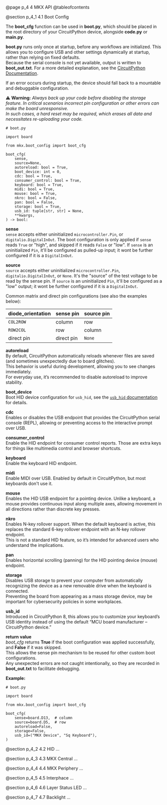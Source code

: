 @page p_4 4 MKX API
@tableofcontents

@section p_4_1 4.1 Boot Config

The **boot_cfg** function can be used in **boot.py**, which should be placed in the root directory of your CircuitPython device, alongside **code.py** or **main.py**.  

**boot.py** runs only once at startup, before any workflows are initialized. This allows you to configure USB and other settings dynamically at startup, rather than relying on fixed defaults.  
Because the serial console is not yet available, output is written to **boot_out.txt**.
For a more detailed explanation, see the [CircuitPython Documentation](https://docs.circuitpython.org/en/latest/README.html).  

If an error occurs during startup, the device should fall back to a mountable and debuggable configuration.  

⚠️️ **Warning:** *Always back up your code before disabling the storage feature. In critical scenarios incorrect pin configuration or other errors can make the board unresponsive.  
In such cases, a hard reset may be required, which erases all data and necessitates re-uploading your code.*

``` {.py}
# boot.py

import board

from mkx.boot_config import boot_cfg

boot_cfg(
    sense,
    source=None,
    autoreload: bool = True,
    boot_device: int = 0,
    cdc: bool = True,
    consumer_control: bool = True,
    keyboard: bool = True,
    midi: bool = True,
    mouse: bool = True,
    nkro: bool = False,
    pan: bool = False,
    storage: bool = True,
    usb_id: tuple[str, str] = None,
    **kwargs,
) -> bool:

```

**sense**  
`sense` accepts either uninitialized `microcontroller.Pin`, or `digitalio.DigitalInOut`.
The boot configuration is only applied if `sense` reads `True` or "high", and
skipped if it reads `False` or "low".
If `sense` is an uninitialized `Pin`, it'll be configured as pulled-up input; it
wont be further configured if it is a `DigitalInOut`.


**source**  
`source` accepts either uninitialized `microcontroller.Pin`, `digitalio.DigitalInOut`, or `None`.
It's the "source" of the test voltage to be read by the sense pin.
If `source` is an uninitialized `Pin`, it'll be configured as a "low" output; it
wont be further configured if it is a `DigitalInOut`.

Common matrix and direct pin configurations (see also the examples below):

|diode_orientation |sense pin  |source pin |
|------------------|-----------|-----------|
|`COL2ROW`         |column     |row        |
|`ROW2COL`         |row        |column     |
|direct pin        |direct pin |`None`     |

**autoreload**  
By default, CircuitPython automatically reloads whenever files are saved (and sometimes unexpectedly due to board glitches).  
This behavior is useful during development, allowing you to see changes immediately.  
For everyday use, it’s recommended to disable autoreload to improve stability.  

**boot_device**  
Boot HID device configuration for `usb_hid`, see the [`usb_hid` documentation](https://docs.circuitpython.org/en/latest/shared-bindings/usb_hid/index.html#usb_hid.enable)
for details.

**cdc**  
Enables or disables the USB endpoint that provides the CircuitPython serial console (REPL), allowing or preventing access to the interactive prompt over USB.

**consumer_control**  
Enable the HID endpoint for consumer control reports. Those are extra keys for
things like multimedia control and browser shortcuts.

**keyboard**  
Enable the keyboard HID endpoint.  

**midi**  
Enable MIDI over USB. Enabled by default in CircuitPython, but most keyboards don't use it.

**mouse**  
Enables the HID USB endpoint for a pointing device. Unlike a keyboard, a mouse provides continuous input along multiple axes, allowing movement in all directions rather than discrete key presses.

**nkro**  
Enables N-key rollover support. When the default keyboard is active, this replaces the standard 6-key rollover endpoint with an N-key rollover endpoint.  
This is not a standard HID feature, so it’s intended for advanced users who understand the implications.

**pan**  
Enables horizontal scrolling (panning) for the HID pointing device (mouse) endpoint.

**storage**  
Disables USB storage to prevent your computer from automatically recognizing the device as a new removable drive when the keyboard is connected.  
Preventing the board from appearing as a mass storage device, may be important for cybersecurity policies in some workplaces.

**usb_id**  
Introduced in CircuitPython 8, this allows you to customize your keyboard’s USB identity instead of using the default “MCU board manufacturer – CircuitPython device.”

**return value**  
*boot_cfg* returns **True** if the boot configuration was applied successfully, and **False** if it was skipped.  
This allows the sense pin mechanism to be reused for other custom boot configurations.  
Any unexpected errors are not caught intentionally, so they are recorded in **boot_out.txt** to facilitate debugging.  

**Example:**
``` {.py}
# boot.py

import board

from mkx.boot_config import boot_cfg

boot_cfg(
    sense=board.D13,  # column
    source=board.D5,  # row
    autoreload=False,
    storage=False,
    usb_id=("MKX Device", "Sq Keyboard"),
)
```

@section p_4_2 4.2 HID
...

@section p_4_3 4.3 MKX Central
...

@section p_4_4 4.4 MKX Periphery
...

@section p_4_5 4.5 Interphace
...

@section p_4_6 4.6 Layer Status LED
...

@section p_4_7 4.7 Backlight
...